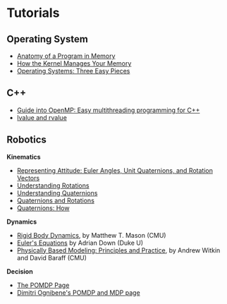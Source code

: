 # Tutorials

## Operating System

* [Anatomy of a Program in Memory](http://duartes.org/gustavo/blog/post/anatomy-of-a-program-in-memory/)
* [How the Kernel Manages Your Memory](http://duartes.org/gustavo/blog/post/how-the-kernel-manages-your-memory/)
* [Operating Systems: Three Easy Pieces](http://pages.cs.wisc.edu/~remzi/OSTEP/)

## C++

* [Guide into OpenMP: Easy multithreading programming for C++](https://bisqwit.iki.fi/story/howto/openmp/#Syntax)
* [lvalue and rvalue](http://eli.thegreenplace.net/2011/12/15/understanding-lvalues-and-rvalues-in-c-and-c)

## Robotics

**Kinematics**

* [Representing Attitude: Euler Angles, Unit Quaternions, and Rotation Vectors](http://www.swarthmore.edu/NatSci/mzucker1/e27/diebel2006attitude.pdf)
* [Understanding Rotations](http://www.essentialmath.com/GDC2012/GDC2012_JMV_Rotations.pdf)
* [Understanding Quaternions](http://3dgep.com/understanding-quaternions/)
* [Quaternions and Rotations](http://run.usc.edu/cs520-s12/quaternions/quaternions-cs520.pdf)
* [Quaternions: How](http://physicsforgames.blogspot.com/2010/02/quaternions.html)

**Dynamics**

* [Rigid Body Dynamics](http://www.cs.cmu.edu/afs/cs/academic/class/16741-s07/www/oldlecture21.pdf), by Matthew T. Mason (CMU)
* [Euler's Equations](http://people.duke.edu/~ad159/files/p105/20.pdf) by Adrian Down (Duke U)
* [Physically Based Modeling: Principles and Practice](https://www.cs.cmu.edu/~baraff/sigcourse/), by Andrew Witkin and David Baraff (CMU)

**Decision**

* [The POMDP Page](http://www.pomdp.org/)
* [Dimitri Ognibene's POMDP and MDP page](https://sites.google.com/site/dimitriognibenehomepage/my-research-interest/pomdp)
